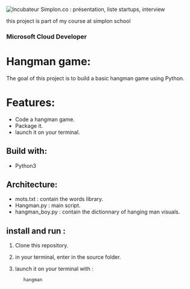 ﻿
  ![Incubateur Simplon.co : présentation, liste startups, interview](https://encrypted-tbn0.gstatic.com/images?q=tbn:ANd9GcSSEcKwborrMn9-Q2kmVlfAFLlq3M5DjW5Hlw&usqp=CAU)

this project is part of my course at simplon school

### Microsoft Cloud Developer

# Hangman game:

The goal of this project is to build a basic hangman game using Python.

# Features:

-   Code a hangman game.
-   Package it.
-   launch it on your terminal.

## Build with:

-   Python3

## Architecture:
- mots.txt : contain the words library.
- Hangman.py : main script.
- hangman_boy.py : contain the dictionnary of hanging man visuals.
	

## install and run :

1.  Clone this repository.
    
2.  in your terminal, enter in the source folder.
    
3.  launch it on your terminal with :
		
		   hangman

   
    

